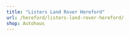 ```yaml
---
title: "Listers Land Rover Hereford"
url: /hereford/listers-land-rover-hereford/
shop: Autohaus
---
```

